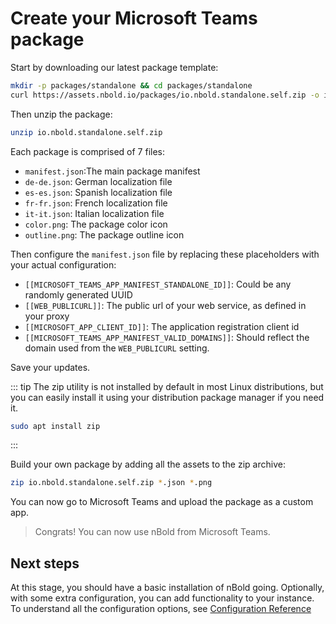 # Create your Microsoft Teams package

Start by downloading our latest package template:
```bash
mkdir -p packages/standalone && cd packages/standalone
curl https://assets.nbold.io/packages/io.nbold.standalone.self.zip -o io.nbold.standalone.self.zip
```

Then unzip the package:
```bash
unzip io.nbold.standalone.self.zip
```

Each package is comprised of 7 files:
- `manifest.json`:The main package manifest
- `de-de.json`: German localization file
- `es-es.json`: Spanish localization file
- `fr-fr.json`: French localization file
- `it-it.json`: Italian localization file
- `color.png`: The package color icon
- `outline.png`: The package outline icon

Then configure the `manifest.json` file by replacing these placeholders with your actual configuration:
- `[[MICROSOFT_TEAMS_APP_MANIFEST_STANDALONE_ID]]`: Could be any randomly generated UUID
- `[[WEB_PUBLICURL]]`: The public url of your web service, as defined in your proxy
- `[[MICROSOFT_APP_CLIENT_ID]]`: The application registration client id
- `[[MICROSOFT_TEAMS_APP_MANIFEST_VALID_DOMAINS]]`: Should reflect the domain used from the `WEB_PUBLICURL` setting.

Save your updates.

::: tip
The zip utility is not installed by default in most Linux distributions, but you can easily install it using your distribution package manager if you need it.
```bash
sudo apt install zip
```
:::

Build your own package by adding all the assets to the zip archive:
```bash
zip io.nbold.standalone.self.zip *.json *.png
```

You can now go to Microsoft Teams and upload the package as a custom app.

> Congrats! You can now use nBold from Microsoft Teams.

## Next steps
At this stage, you should have a basic installation of nBold going. Optionally, with some extra configuration, you can add functionality to your instance. To understand all the configuration options, see [Configuration Reference](/hosting/references/configuration-reference.md)

